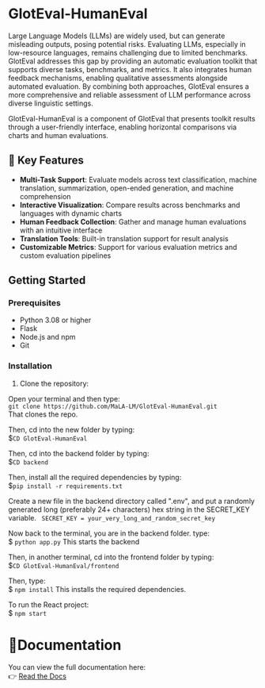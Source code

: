 # GlotEval-HumanEval

Large Language Models (LLMs) are widely used, but can generate misleading outputs, posing potential risks. Evaluating LLMs, especially in low-resource languages, remains challenging due to limited benchmarks. GlotEval
addresses this gap by providing an automatic evaluation toolkit that supports diverse tasks, benchmarks, and metrics. It also integrates human feedback mechanisms, enabling qualitative assessments alongside automated evaluation. By combining both approaches, GlotEval ensures a more comprehensive and reliable assessment of LLM performance across diverse linguistic settings.

GlotEval-HumanEval is a component of GlotEval that presents toolkit results through a user-friendly interface, enabling horizontal comparisons via charts and human evaluations.

## 🌟 Key Features

- **Multi-Task Support**: Evaluate models across text classification, machine translation, summarization, open-ended generation, and machine comprehension
- **Interactive Visualization**: Compare results across benchmarks and languages with dynamic charts
- **Human Feedback Collection**: Gather and manage human evaluations with an intuitive interface
- **Translation Tools**: Built-in translation support for result analysis
- **Customizable Metrics**: Support for various evaluation metrics and custom evaluation pipelines

## Getting Started

### Prerequisites

- Python 3.08 or higher
- Flask
- Node.js and npm
- Git

### Installation

1. Clone the repository:

Open your terminal and then type:\
`git clone https://github.com/MaLA-LM/GlotEval-HumanEval.git` \
That clones the repo.

Then, cd into the new folder by typing:\
$`CD GlotEval-HumanEval`

Then, cd into the backend folder by typing:\
$`CD backend`

Then, install all the required dependencies by typing:\
$`pip install -r requirements.txt`

Create a new file in the backend directory called ".env",
and put a randomly generated long (preferably 24+ characters) hex string in the SECRET_KEY variable.
` SECRET_KEY = your_very_long_and_random_secret_key`

Now back to the terminal, you are in the backend folder. type:\
$ `python app.py`
This starts the backend

Then, in another terminal, cd into the frontend folder by typing:\
$`CD GlotEval-HumanEval/frontend`

Then, type:\
$ `npm install`
This installs the required dependencies.

To run the React project:\
$ `npm start`

# 📖Documentation

You can view the full documentation here:  
👉 [Read the Docs](https://gloteval-humaneval.readthedocs.io/en/latest/)
